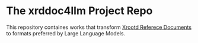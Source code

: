 # The xrddoc4llm Project Repo

This repository containes works that transform [Xrootd Referece Documents](https://xrootd.org/docs.html) to formats preferred by Large Language Models. 

